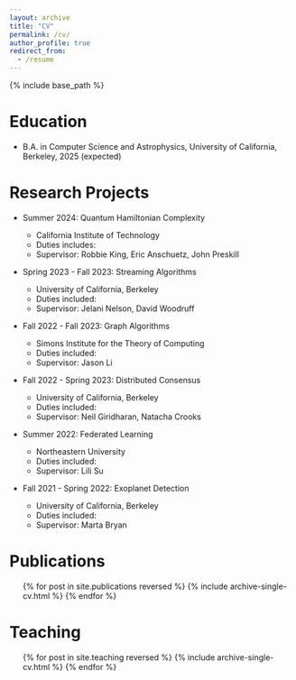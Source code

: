```yaml
---
layout: archive
title: "CV"
permalink: /cv/
author_profile: true
redirect_from:
  - /resume
---
```


{% include base_path %}

Education
======
* B.A. in Computer Science and Astrophysics, University of California, Berkeley, 2025 (expected)

Research Projects
======
* Summer 2024: Quantum Hamiltonian Complexity
  * California Institute of Technology
  * Duties includes:
  * Supervisor: Robbie King, Eric Anschuetz, John Preskill

* Spring 2023 - Fall 2023: Streaming Algorithms
  * University of California, Berkeley
  * Duties included:
  * Supervisor: Jelani Nelson, David Woodruff

* Fall 2022 - Fall 2023: Graph Algorithms
  * Simons Institute for the Theory of Computing
  * Duties included:
  * Supervisor: Jason Li

* Fall 2022 - Spring 2023: Distributed Consensus
  * University of California, Berkeley
  * Duties included:
  * Supervisor: Neil Giridharan, Natacha Crooks

* Summer 2022: Federated Learning
  * Northeastern University
  * Duties included:
  * Supervisor: Lili Su

* Fall 2021 - Spring 2022: Exoplanet Detection
  * University of California, Berkeley
  * Duties included:
  * Supervisor: Marta Bryan

Publications
======
  <ul>{% for post in site.publications reversed %}
    {% include archive-single-cv.html %}
  {% endfor %}</ul>
  
Teaching
======
  <ul>{% for post in site.teaching reversed %}
    {% include archive-single-cv.html %}
  {% endfor %}</ul>
